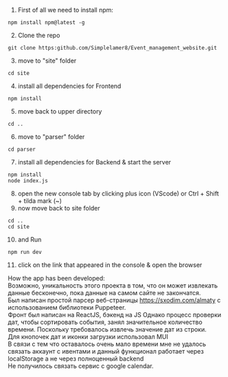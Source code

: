 1) First of all we need to install npm:
```
npm install npm@latest -g
```
2) Clone the repo
```
git clone https:github.com/Simplelamer8/Event_management_website.git
```
3) move to "site" folder
```
cd site
```
4) install all dependencies for Frontend
```
npm install 
```
5) move back to upper directory
```
cd ..
```
6) move to "parser" folder
```
cd parser
```
7) install all dependencies for Backend & start the server
```
npm install 
node index.js
```
8) open the new console tab by clicking plus icon (VScode) or Ctrl + Shift + tilda mark (~)
9) now move back to site folder
```
cd ..
cd site
```
10) and Run
```
npm run dev
```
11) click on the link that appeared in the console & open the browser



How the app has been developed:  
Возможно, уникальность этого проекта в том, что он может извлекать данные бесконечно, пока данные на самом сайте не закончатся.  
Был написан простой парсер веб-страницы https://sxodim.com/almaty с использованием библиотеки Puppeteer.  
Фронт был написан на ReactJS, бэкенд на JS
Однако процесс проверки дат, чтобы сортировать события, занял значительное количество времени. Поскольку требовалось извлечь значение дат из строки.  
Для кнопочек дат и иконки загрузки использовал MUI  
В связи с тем что оставалось очень мало времени мне не удалось связать аккаунт с ивентами и данный функционал работает через localStorage а не через полноценный backend  
Не получилось связать сервис с google calendar. 
